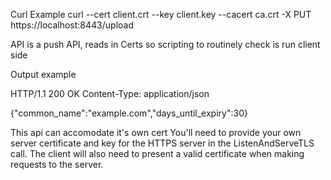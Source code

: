Curl Example
curl --cert client.crt --key client.key --cacert ca.crt -X PUT https://localhost:8443/upload

API is a push API, reads in Certs so scripting to routinely check is run client side

Output example

HTTP/1.1 200 OK
Content-Type: application/json

{"common_name":"example.com","days_until_expiry":30}

This api can accomodate it's own cert 
You'll need to provide your own server certificate and key for the HTTPS server in the 
ListenAndServeTLS call. The client will also need to present a valid certificate when making requests to the server.
